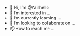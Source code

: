 - 👋 Hi, I’m @Yairhello
- 👀 I’m interested in ...
- 🌱 I’m currently learning ...
- 💞️ I’m looking to collaborate on ...
- 📫 How to reach me ...

<!---
Yairhello/Yairhello is a ✨ special ✨ repository because its `README.md` (this file) appears on your GitHub profile.
You can click the Preview link to take a look at your changes.
--->
